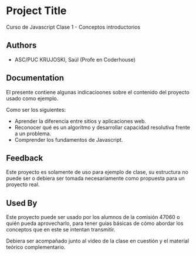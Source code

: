
# Project Title

Curso de Javascript
Clase 1 - Conceptos introductorios

## Authors

- ASC/PUC KRUJOSKI, Saúl (Profe en Coderhouse)


## Documentation

El presente contiene algunas indicacioones sobre el contenido del proyecto usado como ejemplo.

Como ser los siguientes:
* Aprender la diferencia entre sitios y aplicaciones web.
* Reconocer qué es un algoritmo y desarrollar capacidad resolutiva frente a un problema.
* Comprender los fundamentos de Javascript.


## Feedback

Este proyecto es solamente de uso para ejemplo de clase, su estructura no puede ser o debiera ser tomada necesariamente como propuesta para un proyecto real.

## Used By

Este proyecto puede ser usado por los alumnos de la comisión 47060 o quién pueda aprovecharlo, para tener guías básicas de cómo abordar los conceptos que en este se intentan transmitir.

Debiera ser acompañado junto al video de la clase en cuestión y el materíal teórico complementario.

